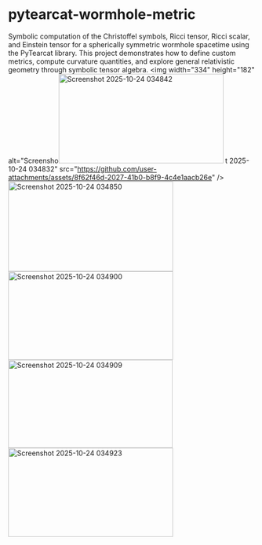 # pytearcat-wormhole-metric
Symbolic computation of the Christoffel symbols, Ricci tensor, Ricci scalar, and Einstein tensor for a spherically symmetric wormhole spacetime using the PyTearcat library. This project demonstrates how to define custom metrics, compute curvature quantities, and explore general relativistic geometry through symbolic tensor algebra.
<img width="334" height="182" alt="Screensho<img width="336" height="182" alt="Screenshot 2025-10-24 034842" src="https://github.com/user-attachments/assets/7cc4a037-908a-48c6-9719-3af2a1c0f4ec" />
t 2025-10-24 034832" src="https://github.com/user-attachments/assets/8f62f46d-2027-41b0-b8f9-4c4e1aacb26e" />
<img width="336" height="183" alt="Screenshot 2025-10-24 034850" src="https://github.com/user-attachments/assets/41ac05b5-628b-4b59-9b3c-3117783461b0" />
<img width="336" height="180" alt="Screenshot 2025-10-24 034900" src="https://github.com/user-attachments/assets/c0fea2e9-8f37-466d-a8db-fefaa137caee" />
<img width="335" height="179" alt="Screenshot 2025-10-24 034909" src="https://github.com/user-attachments/assets/e4432c11-787e-4a6c-a92f-7be173de92c5" />
<img width="336" height="181" alt="Screenshot 2025-10-24 034923" src="https://github.com/user-attachments/assets/37b70809-cc2f-494f-9324-3bb53cb8ac09" />

